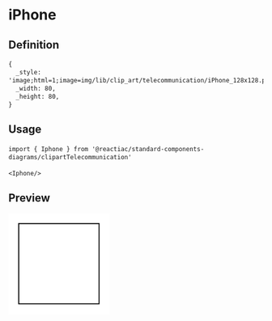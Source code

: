 # iPhone

## Definition

```
{
  _style: 'image;html=1;image=img/lib/clip_art/telecommunication/iPhone_128x128.pngstrokeColor=none;',
  _width: 80,
  _height: 80,
}
```

## Usage

```
import { Iphone } from '@reactiac/standard-components-diagrams/clipartTelecommunication'

<Iphone/>
```

## Preview

<img src="./iphone.png" width="200"/>
